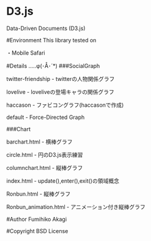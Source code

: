 # D3.js
Data-Driven Documents (D3.js)

#Environment
This library tested on

・Mobile Safari

#Details .....φ(･Å･´*)
###SocialGraph

twitter-friendship - twitterの人物関係グラフ

lovelive - loveliveの登場キャラの関係グラフ

haccason - ファビコングラフ(haccasonで作成)

default - Force-Directed Graph

###Chart

barchart.html - 横棒グラフ

circle.html - 円のD3.js表示練習

columnchart.html - 縦棒グラフ

index.html - update(),enter(),exit()の領域概念

Ronbun.html - 縦棒グラフ

Ronbun_animation.html - アニメーション付き縦棒グラフ

#Author
Fumihiko Akagi

#Copyright
BSD License
